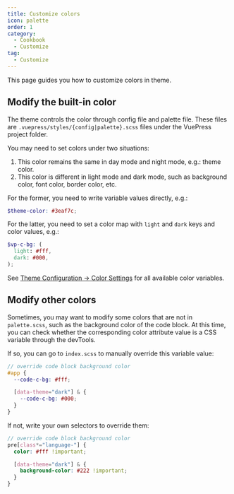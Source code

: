 ```yaml
---
title: Customize colors
icon: palette
order: 1
category:
  - Cookbook
  - Customize
tag:
  - Customize
---
```


This page guides you how to customize colors in theme.

<!-- more -->

## Modify the built-in color

The theme controls the color through config file and palette file. These files are `.vuepress/styles/{config|palette}.scss` files under the VuePress project folder.

You may need to set colors under two situations:

1. This color remains the same in day mode and night mode, e.g.: theme color.
1. This color is different in light mode and dark mode, such as background color, font color, border color, etc.

For the former, you need to write variable values directly, e.g.:

```scss title=".vuepress/styles/config.scss"
$theme-color: #3eaf7c;
```

For the latter, you need to set a color map with `light` and `dark` keys and color values, e.g.:

```scss title=".vuepress/styles/palette.scss"
$vp-c-bg: (
  light: #fff,
  dark: #000,
);
```

See [Theme Configuration → Color Settings](../../config/style.md#color-config) for all available color variables.

## Modify other colors

Sometimes, you may want to modify some colors that are not in `palette.scss`, such as the background color of the code block. At this time, you can check whether the corresponding color attribute value is a CSS variable through the devTools.

If so, you can go to `index.scss` to manually override this variable value:

```scss title=".vuepress/styles/index.scss"
// override code block background color
#app {
  --code-c-bg: #fff;

  [data-theme="dark"] & {
    --code-c-bg: #000;
  }
}
```

If not, write your own selectors to override them:

```scss title=".vuepress/styles/index.scss"
// override code block background color
pre[class*="language-"] {
  color: #fff !important;

  [data-theme="dark"] & {
    background-color: #222 !important;
  }
}
```
